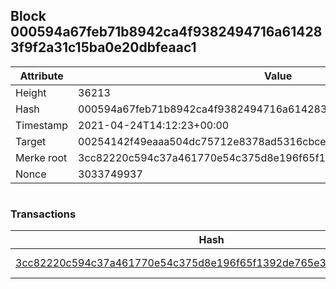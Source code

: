 ## Block 000594a67feb71b8942ca4f9382494716a614283f9f2a31c15ba0e20dbfeaac1

Attribute | Value
--- | ---
Height | 36213
Hash | 000594a67feb71b8942ca4f9382494716a614283f9f2a31c15ba0e20dbfeaac1
Timestamp | 2021-04-24T14:12:23+00:00
Target | 00254142f49eaaa504dc75712e8378ad5316cbcead634704b3734b6271167cc4
Merke root | 3cc82220c594c37a461770e54c375d8e196f65f1392de765e3f8900900739eff
Nonce | 3033749937

```

```

### Transactions

Hash | Amount
--- | ---
[3cc82220c594c37a461770e54c375d8e196f65f1392de765e3f8900900739eff](3cc82220c594c37a461770e54c375d8e196f65f1392de765e3f8900900739eff.md) | 10.00000000 SKEPTI 
